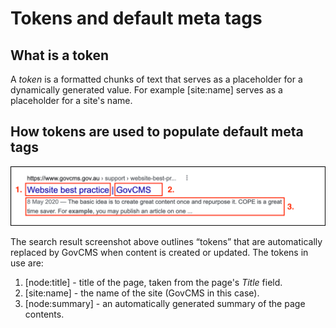 # Tokens and default meta tags

## What is a token

A _token_ is a formatted chunks of text that serves as a placeholder for a dynamically generated value. For example \[site:name] serves as a placeholder for a site's name.

## How tokens are used to populate default meta tags

![Image of search results](../.gitbook/assets/Unit-8-Tokens-1.png)

The search result screenshot above outlines “tokens” that are automatically replaced by GovCMS when content is created or updated. The tokens in use are:

1. \[node:title] - title of the page, taken from the page's _Title_ field.
2. \[site:name] - the name of the site (GovCMS in this case).
3. \[node:summary] - an automatically generated summary of the page contents.

